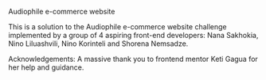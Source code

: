 Audiophile e-commerce website

This is a solution to the Audiophile e-commerce website challenge implemented by a group of 4 aspiring front-end developers:
Nana Sakhokia,
Nino Liluashvili,
Nino Korinteli and
Shorena Nemsadze.

Acknowledgements:
A massive thank you to frontend mentor Keti Gagua for her help and guidance.
